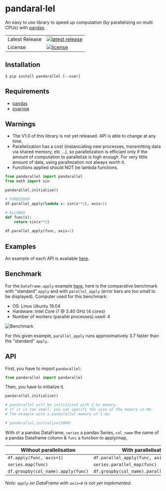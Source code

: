 # pandaral·lel
An easy to use library to speed up computation (by parallelizing on multi CPUs) with [pandas](https://pandas.pydata.org/).

<table>
<tr>
  <td>Latest Release</td>
  <td>
    <a href="https://pypi.org/project/pandarallel/">
    <img src="https://img.shields.io/pypi/v/pandarallel.svg" alt="latest release" />
    </a>
  </td>
</tr>
<tr>
  <td>License</td>
  <td>
    <a href="https://github.com/nalepae/pandarallel/blob/master/LICENSE">
    <img src="https://img.shields.io/pypi/l/pandarallel.svg" alt="license" />
    </a>
  </td>
</tr>
</table>

## Installation
`$ pip install pandarallel [--user]`


## Requirements
 - [pandas](https://pypi.org/project/pandas/)
 - [pyarrow](https://pypi.org/project/pyarrow/)
 
 
## Warnings
  - The V1.0 of this library is not yet released. API is able to change at any time.
  - Parallelization has a cost (instanciating new processes, transmitting data via shared memory, etc ...), so parallelization is efficiant only if the amount of computation to parallelize is high enough. For very little amount of data, using parallezation not always worth it.
  - Functions applied should NOT be lambda functions.

 ```python
 from pandarallel import pandarallel
 from math import sin

 pandarallel.initialize()
 
 # FORBIDDEN
 df.parallel_apply(lambda x: sin(x**2), axis=1)
 
 # ALLOWED
 def func(x):
     return sin(x**2)
     
 df.parallel_apply(func, axis=1)
 
 ```
 
 ## Examples
 An example of each API is available [here](https://github.com/nalepae/pandarallel/blob/master/docs/examples.ipynb).
 
 ## Benchmark
 For the `Dataframe.apply` example [here](https://github.com/nalepae/pandarallel/blob/master/docs/examples.ipynb), here is the comparative benchmark with "standard" `apply` and with `parallel_apply` (error bars are too small to be displayed).
 Computer used for this benchmark:
 - OS: Linux Ubuntu 16.04
 - Hardware: Intel Core i7 @ 3.40 GHz (4 cores)
 - Number of workers (parallel processes) used: 4
 
 ![Benchmark](https://github.com/nalepae/pandarallel/blob/master/docs/apply_vs_parallel_apply.png)
 
 For this given example, `parallel_apply` runs approximatively 3.7 faster than the "standard" `apply`.
 
 
 ## API
 First, you have to import `pandarallel`:
 ```python
 from pandarallel import pandarallel
 ```
 
 Then, you have to initialize it.
  ```python
 pandarallel.initialize()
 
 # pandarallel will be initialized with 2 Go memory.
 # If it is too small, you can specify the size of the memory in Mo.
 # The example with a pandarallel memory of 5 Go:
 
 # pandarallel.initialize(5000)
 ```
 
 With `df` a pandas DataFrame, `series` a pandas Series, `col_name` the name of a pandas Dataframe column & `func` a function to apply/map,
 
 | Without parallelisation            | With parallelisation                        |
 | ---------------------------------- | ------------------------------------------- |
 | `df.apply(func, axis=1)`           | `df.parallel_apply(func, axis=1)`           |
 | `series.map(func)`                 | `series.parallel_map(func)`                 |
 | `df.groupby(col_name).apply(func)` | `df.groupby(col_name).parallel_apply(func)` |

  _Note: ``apply`` on DataFrame with ``axis=0`` is not yet implemented._
 
